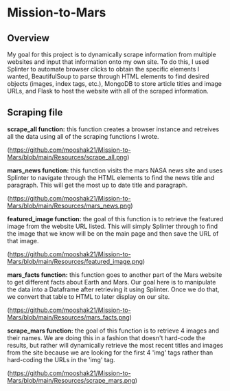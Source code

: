 # Mission-to-Mars

## Overview
My goal for this project is to dynamically scrape information from multiple websites and input that information onto my own site. To do this, I used Splinter to automate browser clicks to obtain the specific elements I wanted, BeautifulSoup to parse through HTML elements to find desired objects (images, index tags, etc.), MongoDB to store article titles and image URLs,  and Flask to host the website with all of the scraped information.

## Scraping file

**scrape_all function:** this function creates a browser instance and retreives all the data using all of the scraping functions I wrote.

(https://github.com/mooshak21/Mission-to-Mars/blob/main/Resources/scrape_all.png)

**mars_news function:** this function visits the mars NASA news site and uses Splinter to navigate through the HTML elements to find the news title and paragraph. This will get the most up to date title and paragraph. 

(https://github.com/mooshak21/Mission-to-Mars/blob/main/Resources/mars_news.png)

**featured_image function:** the goal of this function is to retrieve the featured image from the website URL listed. This will simply Splinter through to find the image that we know will be on the main page and then save the URL of that image.

(https://github.com/mooshak21/Mission-to-Mars/blob/main/Resources/featured_image.png)

**mars_facts function:** this function goes to another part of the Mars website to get different facts about Earth and Mars. Our goal here is to manipulate the data into a Dataframe after retrieving it using Splinter. Once we do that, we convert that table to HTML to later display on our site. 

(https://github.com/mooshak21/Mission-to-Mars/blob/main/Resources/mars_facts.png)

**scrape_mars function:** the goal of this function is to retrieve 4 images and their names. We are doing this in a fashion that doesn't hard-code the results, but rather will dynamically retrieve the most recent titles and images from the site because we are looking for the first 4 'img' tags rather than hard-coding the URLs in the 'img' tag. 

(https://github.com/mooshak21/Mission-to-Mars/blob/main/Resources/scrape_mars.png)
